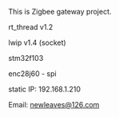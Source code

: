 This is Zigbee gateway project.



rt_thread v1.2
	
lwip v1.4  (socket)
	
stm32f103
	
enc28j60 - spi
	
static IP: 192.168.1.210

Email: newleaves@126.com	
	